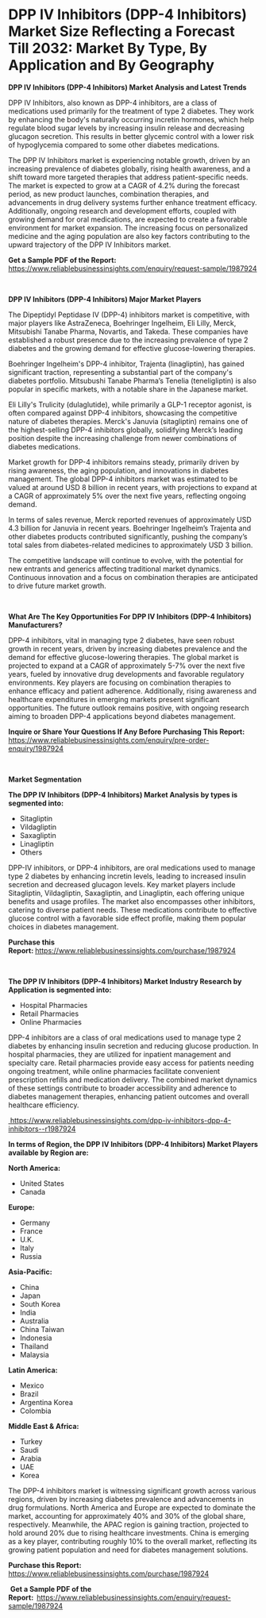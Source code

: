 <p><h1>DPP IV Inhibitors (DPP-4 Inhibitors) Market Size Reflecting a Forecast Till 2032: Market By Type, By Application and By Geography</h1></p><p><strong>DPP IV Inhibitors (DPP-4 Inhibitors) Market Analysis and Latest Trends</strong></p>
<p><p>DPP IV Inhibitors, also known as DPP-4 inhibitors, are a class of medications used primarily for the treatment of type 2 diabetes. They work by enhancing the body's naturally occurring incretin hormones, which help regulate blood sugar levels by increasing insulin release and decreasing glucagon secretion. This results in better glycemic control with a lower risk of hypoglycemia compared to some other diabetes medications.</p><p>The DPP IV Inhibitors market is experiencing notable growth, driven by an increasing prevalence of diabetes globally, rising health awareness, and a shift toward more targeted therapies that address patient-specific needs. The market is expected to grow at a CAGR of 4.2% during the forecast period, as new product launches, combination therapies, and advancements in drug delivery systems further enhance treatment efficacy. Additionally, ongoing research and development efforts, coupled with growing demand for oral medications, are expected to create a favorable environment for market expansion. The increasing focus on personalized medicine and the aging population are also key factors contributing to the upward trajectory of the DPP IV Inhibitors market.</p></p>
<p><strong>Get a Sample PDF of the Report:&nbsp;</strong> <a href="https://www.reliablebusinessinsights.com/enquiry/request-sample/1987924?utm_campaign=3555&utm_medium=2&utm_source=Github&utm_content=ia&utm_term=19042025&utm_id=dpp-iv-inhibitors-dpp-4-inhibitors">https://www.reliablebusinessinsights.com/enquiry/request-sample/1987924</a></p>
<p>&nbsp;</p>
<p><strong>DPP IV Inhibitors (DPP-4 Inhibitors) Major Market Players</strong></p>
<p><p>The Dipeptidyl Peptidase IV (DPP-4) inhibitors market is competitive, with major players like AstraZeneca, Boehringer Ingelheim, Eli Lilly, Merck, Mitsubishi Tanabe Pharma, Novartis, and Takeda. These companies have established a robust presence due to the increasing prevalence of type 2 diabetes and the growing demand for effective glucose-lowering therapies.</p><p>Boehringer Ingelheim's DPP-4 inhibitor, Trajenta (linagliptin), has gained significant traction, representing a substantial part of the company's diabetes portfolio. Mitsubushi Tanabe Pharma’s Tenelia (teneligliptin) is also popular in specific markets, with a notable share in the Japanese market.</p><p>Eli Lilly's Trulicity (dulaglutide), while primarily a GLP-1 receptor agonist, is often compared against DPP-4 inhibitors, showcasing the competitive nature of diabetes therapies. Merck's Januvia (sitagliptin) remains one of the highest-selling DPP-4 inhibitors globally, solidifying Merck’s leading position despite the increasing challenge from newer combinations of diabetes medications.</p><p>Market growth for DPP-4 inhibitors remains steady, primarily driven by rising awareness, the aging population, and innovations in diabetes management. The global DPP-4 inhibitors market was estimated to be valued at around USD 8 billion in recent years, with projections to expand at a CAGR of approximately 5% over the next five years, reflecting ongoing demand.</p><p>In terms of sales revenue, Merck reported revenues of approximately USD 4.3 billion for Januvia in recent years. Boehringer Ingelheim’s Trajenta and other diabetes products contributed significantly, pushing the company’s total sales from diabetes-related medicines to approximately USD 3 billion.</p><p>The competitive landscape will continue to evolve, with the potential for new entrants and generics affecting traditional market dynamics. Continuous innovation and a focus on combination therapies are anticipated to drive future market growth.</p></p>
<p>&nbsp;</p>
<p><strong>What Are The Key Opportunities For DPP IV Inhibitors (DPP-4 Inhibitors) Manufacturers?</strong></p>
<p><p>DPP-4 inhibitors, vital in managing type 2 diabetes, have seen robust growth in recent years, driven by increasing diabetes prevalence and the demand for effective glucose-lowering therapies. The global market is projected to expand at a CAGR of approximately 5-7% over the next five years, fueled by innovative drug developments and favorable regulatory environments. Key players are focusing on combination therapies to enhance efficacy and patient adherence. Additionally, rising awareness and healthcare expenditures in emerging markets present significant opportunities. The future outlook remains positive, with ongoing research aiming to broaden DPP-4 applications beyond diabetes management.</p></p>
<p><strong>Inquire or Share Your Questions If Any Before Purchasing This Report:</strong> <a href="https://www.reliablebusinessinsights.com/enquiry/pre-order-enquiry/1987924?utm_campaign=3555&utm_medium=2&utm_source=Github&utm_content=ia&utm_term=19042025&utm_id=dpp-iv-inhibitors-dpp-4-inhibitors">https://www.reliablebusinessinsights.com/enquiry/pre-order-enquiry/1987924</a></p>
<p>&nbsp;</p>
<p><strong>Market Segmentation</strong></p>
<p><strong>The DPP IV Inhibitors (DPP-4 Inhibitors) Market Analysis by types is segmented into:</strong></p>
<p><ul><li>Sitagliptin</li><li>Vildagliptin</li><li>Saxagliptin</li><li>Linagliptin</li><li>Others</li></ul></p>
<p><p>DPP-IV inhibitors, or DPP-4 inhibitors, are oral medications used to manage type 2 diabetes by enhancing incretin levels, leading to increased insulin secretion and decreased glucagon levels. Key market players include Sitagliptin, Vildagliptin, Saxagliptin, and Linagliptin, each offering unique benefits and usage profiles. The market also encompasses other inhibitors, catering to diverse patient needs. These medications contribute to effective glucose control with a favorable side effect profile, making them popular choices in diabetes management.</p></p>
<p><strong>Purchase this Report:&nbsp;</strong><a href="https://www.reliablebusinessinsights.com/purchase/1987924?utm_campaign=3555&utm_medium=2&utm_source=Github&utm_content=ia&utm_term=19042025&utm_id=dpp-iv-inhibitors-dpp-4-inhibitors">https://www.reliablebusinessinsights.com/purchase/1987924</a></p>
<p>&nbsp;</p>
<p><strong>The DPP IV Inhibitors (DPP-4 Inhibitors) Market Industry Research by Application is segmented into:</strong></p>
<p><ul><li>Hospital Pharmacies</li><li>Retail Pharmacies</li><li>Online Pharmacies</li></ul></p>
<p><p>DPP-4 inhibitors are a class of oral medications used to manage type 2 diabetes by enhancing insulin secretion and reducing glucose production. In hospital pharmacies, they are utilized for inpatient management and specialty care. Retail pharmacies provide easy access for patients needing ongoing treatment, while online pharmacies facilitate convenient prescription refills and medication delivery. The combined market dynamics of these settings contribute to broader accessibility and adherence to diabetes management therapies, enhancing patient outcomes and overall healthcare efficiency.</p></p>
<p><a href="https://www.reliablebusinessinsights.com/dpp-iv-inhibitors-dpp-4-inhibitors--r1987924?utm_campaign=3555&utm_medium=2&utm_source=Github&utm_content=ia&utm_term=19042025&utm_id=dpp-iv-inhibitors-dpp-4-inhibitors">&nbsp;https://www.reliablebusinessinsights.com/dpp-iv-inhibitors-dpp-4-inhibitors--r1987924</a></p>
<p><strong>In terms of Region, the DPP IV Inhibitors (DPP-4 Inhibitors) Market Players available by Region are:</strong></p>
<p>
    <p> <strong> North America: </strong>
        <ul>
            <li>United States</li>
            <li>Canada</li>
        </ul>
        </p> 
    <p> <strong> Europe: </strong>
        <ul>
            <li>Germany</li>
            <li>France</li>
            <li>U.K.</li>
            <li>Italy</li>
            <li>Russia</li>
        </ul>
        </p> 
    <p> <strong> Asia-Pacific: </strong>
        <ul>
            <li>China</li>
            <li>Japan</li>
            <li>South Korea</li>
            <li>India</li>
            <li>Australia</li>
            <li>China Taiwan</li>
            <li>Indonesia</li>
            <li>Thailand</li>
            <li>Malaysia</li>
        </ul>
        </p> 
    <p> <strong> Latin America: </strong>
        <ul>
            <li>Mexico</li>
            <li>Brazil</li>
            <li>Argentina Korea</li>
            <li>Colombia</li>
        </ul>
        </p> 
    <p> <strong> Middle East & Africa: </strong>
        <ul>
            <li>Turkey</li>
            <li>Saudi</li>
            <li>Arabia</li>
            <li>UAE</li>
            <li>Korea</li>
        </ul>
    </p>
    </p>
<p><p>The DPP-4 inhibitors market is witnessing significant growth across various regions, driven by increasing diabetes prevalence and advancements in drug formulations. North America and Europe are expected to dominate the market, accounting for approximately 40% and 30% of the global share, respectively. Meanwhile, the APAC region is gaining traction, projected to hold around 20% due to rising healthcare investments. China is emerging as a key player, contributing roughly 10% to the overall market, reflecting its growing patient population and need for diabetes management solutions.</p></p>
<p><strong>Purchase this Report: </strong><a href="https://www.reliablebusinessinsights.com/purchase/1987924?utm_campaign=3555&utm_medium=2&utm_source=Github&utm_content=ia&utm_term=19042025&utm_id=dpp-iv-inhibitors-dpp-4-inhibitors">https://www.reliablebusinessinsights.com/purchase/1987924</a></p>
<p>&nbsp;<strong>Get a Sample PDF of the Report:&nbsp;&nbsp;</strong><a href="https://www.reliablebusinessinsights.com/enquiry/request-sample/1987924?utm_campaign=3555&utm_medium=2&utm_source=Github&utm_content=ia&utm_term=19042025&utm_id=dpp-iv-inhibitors-dpp-4-inhibitors">https://www.reliablebusinessinsights.com/enquiry/request-sample/1987924</a></p>
<p><strong></strong></p>
<p><p></p><p></p><p></p></p>